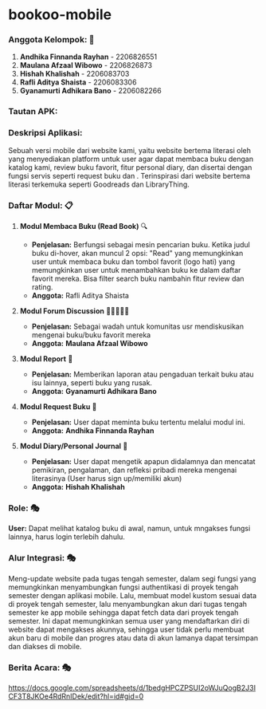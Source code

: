 # bookoo-mobile
### **Anggota Kelompok:** 👥
1. **Andhika Finnanda Rayhan** - 2206826551
2. **Maulana Afzaal Wibowo** - 2206826873
3. **Hishah Khalishah** - 2206083703
4. **Rafli Aditya Shaista** - 2206083306
5. **Gyanamurti Adhikara Bano** - 2206082266

### **Tautan APK:**

### **Deskripsi Aplikasi:**
Sebuah versi mobile dari website kami, yaitu website bertema literasi oleh yang menyediakan platform untuk user agar dapat membaca buku dengan katalog kami, review buku favorit, fitur personal diary, dan disertai dengan fungsi servis seperti request buku dan . Terinspirasi dari website bertema literasi terkemuka seperti Goodreads dan LibraryThing.

### **Daftar Modul:** 📋

1. **Modul Membaca Buku (Read Book)** 🔍 
   - **Penjelasan:** Berfungsi sebagai mesin pencarian buku. Ketika judul buku di-hover, akan muncul 2 opsi: "Read" yang memungkinkan user untuk membaca buku dan tombol favorit (logo hati) yang memungkinkan user untuk menambahkan buku ke dalam daftar favorit mereka. Bisa filter search buku nambahin fitur review dan rating.
   - **Anggota:** Rafli Aditya Shaista

2. **Modul Forum Discussion** 👨🏾‍🤝‍👨🏻
   - **Penjelasan:** Sebagai wadah untuk komunitas usr mendiskusikan mengenai buku/buku favorit mereka
   - **Anggota:** **Maulana Afzaal Wibowo**

3. **Modul Report** 📝
   - **Penjelasan:** Memberikan laporan atau pengaduan terkait buku atau isu lainnya, seperti buku yang rusak.
   - **Anggota:** **Gyanamurti Adhikara Bano**

4. **Modul Request Buku** 📖
   - **Penjelasan:** User dapat meminta buku tertentu melalui modul ini.
   - **Anggota:** **Andhika Finnanda Rayhan** 

5. **Modul Diary/Personal Journal** 📔
   - **Penjelasan:** User dapat mengetik apapun didalamnya dan mencatat pemikiran, pengalaman, dan refleksi pribadi mereka mengenai literasinya (User harus sign up/memiliki akun)
   - **Anggota:** **Hishah Khalishah**

### **Role:** 🎭
**User:** Dapat melihat katalog buku di awal, namun, untuk mngakses fungsi lainnya, harus login terlebih dahulu.

### **Alur Integrasi:** 🎭
Meng-update website pada tugas tengah semester, dalam segi fungsi yang memungkinkan menyambungkan fungsi authentikasi di proyek tengah semester dengan aplikasi mobile. Lalu, membuat model kustom sesuai data di proyek tengah semester, lalu menyambungkan akun dari tugas tengah semester ke app mobile sehingga dapat fetch data dari proyek tengah semester.  Ini dapat memungkinkan semua user yang mendaftarkan diri di website dapat mengakses akunnya, sehingga user tidak perlu membuat akun baru di mobile dan progres atau data di akun lamanya dapat tersimpan dan diakses di mobile.

### **Berita Acara:** 🎭
https://docs.google.com/spreadsheets/d/1bedgHPCZPSUI2oWJuQogB2J3ICF3T8JKOe4RdRnIDek/edit?hl=id#gid=0
